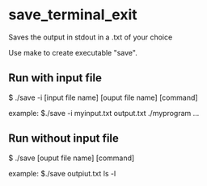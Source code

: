 # save_terminal_exit
Saves the output in stdout in a .txt of your choice

Use make to create executable "save".

Run with input file
----
$ ./save -i [input file name] [ouput file name] [command]

example: $./save -i myinput.txt output.txt ./myprogram ...


Run without input file
----

$ ./save [ouput file name] [command]

example: $./save outpiut.txt ls -l

